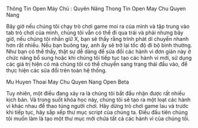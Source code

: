 Thông Tin Open Máy Chủ : Quyên Năng
Thong Tin Open May Chu Quyen Nang

Bây giờ nếu chúng tôi chạy trò chơi game moi ra của mình và tập trung vào tab trò chơi của mình, chúng tôi vẫn có thể đi qua trái và phải nhưng bây giờ, nếu chúng tôi nhấn giữ X, bạn sẽ thấy rằng trình phát di chuyển nhanh hơn rất nhiều. Nếu bạn buông tay, anh ấy sẽ trở lại tốc độ đi bộ bình thường. Như bạn có thể thấy, thật sự dễ dàng để sửa đổi các hành vi đơn giản này ở chức năng bổ sung hoặc khi chúng tôi tiếp tục tạo các hành vi mới, sử dụng các giá trị hiện có mà chúng tôi có thể chuyển sang trạng thái đầu vào, để thực hiện các sửa đổi trên toàn hệ thống.

Mu Huyen Thoai May Chu Quyen Nang Open Beta

 

Tuy nhiên, một điều đang xảy ra là chúng tôi bắt đầu nhận được rất nhiều kịch bản. Và trong suốt khóa học này, chúng tôi sẽ tạo ra một loạt các hành vi khác nhau để thao túng người chơi. Hãy dừng trò chơi game lau và trước khi tiếp tục, hãy sắp xếp thư mục script của chúng ta. Điều đầu tiên chúng tôi muốn làm là tạo một thư mục mới chứa tất cả các hành vi của chúng tôi.
